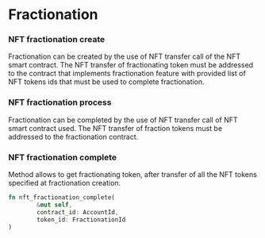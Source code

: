 # Fractionation

### NFT fractionation create

Fractionation can be created by the use of NFT transfer call of the NFT smart contract. The NFT transfer of fractionating token must be addressed to the contract that implements fractionation feature with provided list of NFT tokens ids that must be used to complete fractionation.

### NFT fractionation process

Fractionation can be completed by the use of NFT transfer call of NFT smart contract used.  The NFT transfer of fraction tokens must be addressed to the fractionation contract.

### NFT fractionation complete

Method allows to get fractionating token, after transfer of all the NFT tokens specified at fractionation creation.

```rust
fn nft_fractionation_complete(
        &mut self, 
        contract_id: AccountId, 
        token_id: FractionationId
)
```
